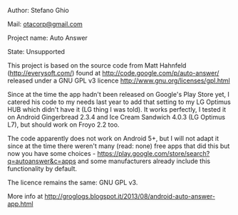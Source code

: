 Author: Stefano Ghio

Mail: otacorp@gmail.com

Project name: Auto Answer

State: Unsupported

This project is based on the source code from Matt Hahnfeld (http://everysoft.com/) found at http://code.google.com/p/auto-answer/ released under a GNU GPL v3 licence http://www.gnu.org/licenses/gpl.html

Since at the time the app hadn't been released on Google's Play Store yet, I catered his code to my needs last year to add that setting to my LG Optimus HUB which didn't have it (LG thing I was told).
It works perfectly, I tested it on Android Gingerbread 2.3.4 and Ice Cream Sandwich 4.0.3 (LG Optimus L7), but should work on Froyo 2.2 too.

The code apparently does not work on Android 5+, but I will not adapt it since at the time there weren't many (read: none) free apps that did this but now you have some choices - https://play.google.com/store/search?q=autoanswer&c=apps and some manufacturers already include this functionality by default.

The licence remains the same: GNU GPL v3.

More info at http://groglogs.blogspot.it/2013/08/android-auto-answer-app.html
